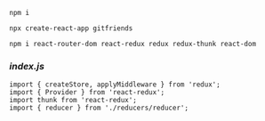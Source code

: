 `npm i`

`npx create-react-app gitfriends`

`npm i react-router-dom react-redux redux redux-thunk react-dom`

### _index.js_
```
import { createStore, applyMiddleware } from 'redux';
import { Provider } from 'react-redux';
import thunk from 'react-redux';
import { reducer } from './reducers/reducer';
```